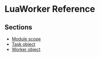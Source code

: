 # LuaWorker Reference

## Sections
* [Module scope](LuaReferenceSections/LuaWorkerModule.md)
* [Task object](LuaReferenceSections/LuaTask.md)
* [Worker object](LuaReferenceSections/LuaWorker.md)
